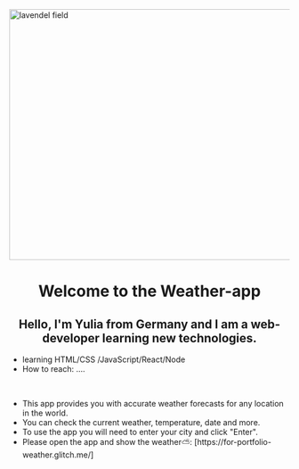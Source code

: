 <img src="https://images.unsplash.com/photo-1499002238440-d264edd596ec?q=80&w=1470&auto=format&fit=crop&ixlib=rb-4.0.3&ixid=M3wxMjA3fDB8MHxwaG90by1wYWdlfHx8fGVufDB8fHx8fA%3D%3D" width="1000px" height="450" alt="lavendel field">
<h1 align="center">Welcome to the Weather-app</h1>
<h2 align="center">Hello, I'm Yulia from Germany and I am a web-developer learning new technologies.</h2>
<ul>
  <li>learning HTML/CSS /JavaScript/React/Node</li>
  <li>How to reach: ....</li>
</ul>

<br>

<ul>
  <li>This app provides you with accurate weather forecasts for any location in the world.</li>
  <li> You can check the current weather, temperature, date and more.</li>
  <li>To use the app you will need to enter your city and click "Enter".</li>
  <li>Please open the app and show the weather⛅: 
    [https://for-portfolio-weather.glitch.me/]
          </li>
</ul>


